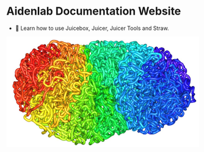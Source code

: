 
<h1 id="cover-heading">
  Aidenlab Documentation Website  <!-- TODO: Update title -->
</h1>





<!-- TODO: Update to match your project's benefits/features. Git emojis work great here. -->

- 🧃 Learn how to use Juicebox, Juicer, Juicer Tools and Straw.


<!-- TODO: Set your background color or image. -->

![](_media/Tension_Globule_6_Credit_AdrianSanborn_ErezLiebermanAiden.jpg)